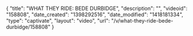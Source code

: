 {
    "title": "WHAT THEY RIDE: BEDE DURBIDGE",
    "description": "",
    "videoid": "158808",
    "date_created": "1398292516",
    "date_modified": "1418181334",
    "type": "captivate",
    "layout": "video",
    "url": "\/v\/what-they-ride-bede-durbidge\/158808"
}